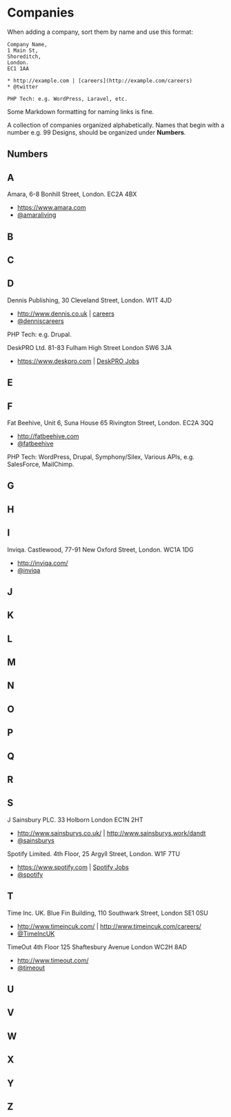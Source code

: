 # Companies

When adding a company, sort them by name and use this format:
```
Company Name,
1 Main St,
Shoreditch,
London.
EC1 1AA

* http://example.com | [careers](http://example.com/careers)
* @twitter

PHP Tech: e.g. WordPress, Laravel, etc.
```

Some Markdown formatting for naming links is fine.

A collection of companies organized alphabetically. Names that begin with a number e.g. 99 Designs, should be
organized under **Numbers**.


## Numbers


## A

Amara,
6-8 Bonhill Street,
London.
EC2A 4BX

* https://www.amara.com
* [@amaraliving](https://twitter.com/amaraliving)

## B


## C


## D
Dennis Publishing,
30 Cleveland Street,
London.
W1T 4JD

* http://www.dennis.co.uk | [careers](http://www.denniscareers.co.uk/)
* [@denniscareers](https://twitter.com/denniscareers)

PHP Tech: e.g. Drupal.

DeskPRO Ltd.
81-83 Fulham High Street
London
SW6 3JA

* https://www.deskpro.com | [DeskPRO Jobs](https://www.deskpro.com/careers/)

## E


## F

Fat Beehive,
Unit 6, Suna House
65 Rivington Street,
London.
EC2A 3QQ

* http://fatbeehive.com
* [@fatbeehive](https://twitter.com/fatbeehive)

PHP Tech: WordPress, Drupal, Symphony/Silex, Various APIs, e.g. SalesForce, MailChimp.

## G


## H


## I

Inviqa.
Castlewood,
77-91 New Oxford Street,
London.
WC1A 1DG

* http://inviqa.com/
* [@inviqa](https://twitter.com/inviqa)

## J


## K


## L


## M


## N


## O


## P


## Q


## R


## S

J Sainsbury PLC.
33 Holborn
London
EC1N 2HT

* http://www.sainsburys.co.uk/ | http://www.sainsburys.work/dandt
* [@sainsburys](https://twitter.com/sainsburys)


Spotify Limited.
4th Floor,
25 Argyll Street,
London.
W1F 7TU

* https://www.spotify.com | [Spotify Jobs](https://www.spotify.com/uk/jobs/opportunities/)
* [@spotify](https://twitter.com/spotify)

## T

Time Inc. UK.
Blue Fin Building, 
110 Southwark Street, 
London
SE1 0SU 

* http://www.timeincuk.com/ | http://www.timeincuk.com/careers/
* [@TimeIncUK](https://twitter.com/TimeIncUK)


TimeOut
4th Floor
125 Shaftesbury Avenue
London
WC2H 8AD

* http://www.timeout.com/
* [@timeout](https://twitter.com/timeout)

## U


## V


## W


## X


## Y


## Z

